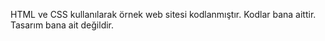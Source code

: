HTML ve CSS kullanılarak örnek web sitesi kodlanmıştır. Kodlar bana aittir. Tasarım bana ait değildir.
